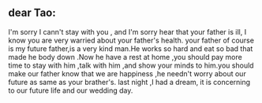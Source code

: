 ## dear Tao:
   I'm sorry I cann't stay with you , and I'm sorry hear that your father is ill,
   I know you are  very warried  about your father's health.
   your father of course is my future father,is a very kind man.He works so
   hard and eat so bad that made he body down .Now he have a rest at home ,you
   should pay more time to stay with him ,talk with him ,and show your minds
   to him.you should make our father know that we are happiness ,he needn't
   worry about our future as same as your brather's.
   last night ,I had a dream, it is concerning to our future life and our
   wedding day.

   
